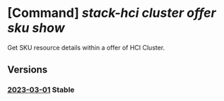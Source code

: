 # [Command] _stack-hci cluster offer sku show_

Get SKU resource details within a offer of HCI Cluster.

## Versions

### [2023-03-01](/Resources/mgmt-plane/L3N1YnNjcmlwdGlvbnMve30vcmVzb3VyY2Vncm91cHMve30vcHJvdmlkZXJzL21pY3Jvc29mdC5henVyZXN0YWNraGNpL2NsdXN0ZXJzL3t9L3B1Ymxpc2hlcnMve30vb2ZmZXJzL3t9L3NrdXMve30=/2023-03-01.xml) **Stable**

<!-- mgmt-plane /subscriptions/{}/resourcegroups/{}/providers/microsoft.azurestackhci/clusters/{}/publishers/{}/offers/{}/skus/{} 2023-03-01 -->
